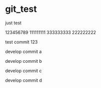 git_test
========

just test

123456789
111111111
333333333
222222222




test commit 123

develop commit a

develop commit b

develop commit c

develop commit d
